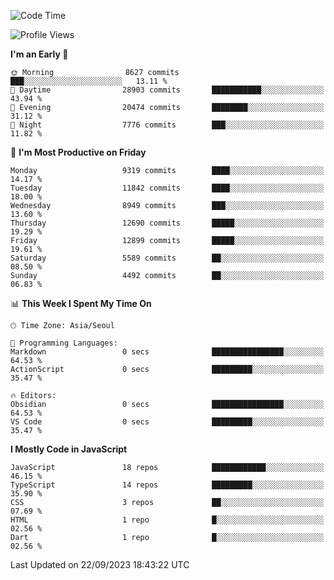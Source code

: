 <!--START_SECTION:waka-->
![Code Time](http://img.shields.io/badge/Code%20Time-5%2C328%20hrs%2043%20mins-blue)

![Profile Views](http://img.shields.io/badge/Profile%20Views-0-blue)

**I'm an Early 🐤** 

```text
🌞 Morning                8627 commits        ███░░░░░░░░░░░░░░░░░░░░░░   13.11 % 
🌆 Daytime                28903 commits       ███████████░░░░░░░░░░░░░░   43.94 % 
🌃 Evening                20474 commits       ████████░░░░░░░░░░░░░░░░░   31.12 % 
🌙 Night                  7776 commits        ███░░░░░░░░░░░░░░░░░░░░░░   11.82 % 
```
📅 **I'm Most Productive on Friday** 

```text
Monday                   9319 commits        ████░░░░░░░░░░░░░░░░░░░░░   14.17 % 
Tuesday                  11842 commits       ████░░░░░░░░░░░░░░░░░░░░░   18.00 % 
Wednesday                8949 commits        ███░░░░░░░░░░░░░░░░░░░░░░   13.60 % 
Thursday                 12690 commits       █████░░░░░░░░░░░░░░░░░░░░   19.29 % 
Friday                   12899 commits       █████░░░░░░░░░░░░░░░░░░░░   19.61 % 
Saturday                 5589 commits        ██░░░░░░░░░░░░░░░░░░░░░░░   08.50 % 
Sunday                   4492 commits        ██░░░░░░░░░░░░░░░░░░░░░░░   06.83 % 
```


📊 **This Week I Spent My Time On** 

```text
🕑︎ Time Zone: Asia/Seoul

💬 Programming Languages: 
Markdown                 0 secs              ████████████████░░░░░░░░░   64.53 % 
ActionScript             0 secs              █████████░░░░░░░░░░░░░░░░   35.47 % 

🔥 Editors: 
Obsidian                 0 secs              ████████████████░░░░░░░░░   64.53 % 
VS Code                  0 secs              █████████░░░░░░░░░░░░░░░░   35.47 % 
```

**I Mostly Code in JavaScript** 

```text
JavaScript               18 repos            ████████████░░░░░░░░░░░░░   46.15 % 
TypeScript               14 repos            █████████░░░░░░░░░░░░░░░░   35.90 % 
CSS                      3 repos             ██░░░░░░░░░░░░░░░░░░░░░░░   07.69 % 
HTML                     1 repo              █░░░░░░░░░░░░░░░░░░░░░░░░   02.56 % 
Dart                     1 repo              █░░░░░░░░░░░░░░░░░░░░░░░░   02.56 % 
```




 Last Updated on 22/09/2023 18:43:22 UTC
<!--END_SECTION:waka-->
